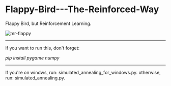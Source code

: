 # Flappy-Bird---The-Reinforced-Way
Flappy Bird, but Reinforcement Learning.


![mr-flappy](https://github.com/user-attachments/assets/00075a29-3443-439a-823b-db2c6b2be4d5)

------

If you want to run this, don't forget:

*pip install pygame numpy*

------
If you're on windws, run: simulated_annealing_for_windows.py.
otherwise, run: simulated_annealing.py.
